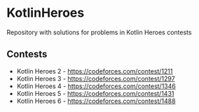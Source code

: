 # KotlinHeroes
Repository with solutions for problems in Kotlin Heroes contests

## Contests
* Kotlin Heroes 2 - https://codeforces.com/contest/1211
* Kotlin Heroes 3 - https://codeforces.com/contest/1297
* Kotlin Heroes 4 - https://codeforces.com/contest/1346
* Kotlin Heroes 5 - https://codeforces.com/contest/1431
* Kotlin Heroes 6 - https://codeforces.com/contest/1488
